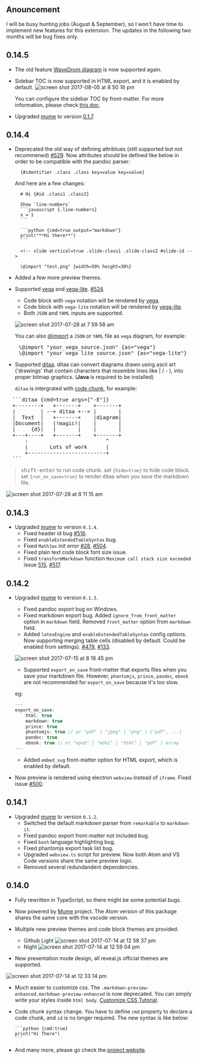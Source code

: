 ## Anouncement
I will be busy hunting jobs (August & September), so I won't have time to implement new features for this extension.
The updates in the following two months will be bug fixes only.

## 0.14.5
* The old feature [WaveDrom diagram](https://shd101wyy.github.io/markdown-preview-enhanced/#/diagrams?id=wavedrom) is now supported again.
* Sidebar TOC is now supported in HTML export, and it is enabled by default.
  ![screen shot 2017-08-05 at 8 50 16 pm](https://user-images.githubusercontent.com/1908863/28999904-c40b56b6-7a1f-11e7-9a9e-ab2e19a82b41.png)

  You can configure the sidebar TOC by front-matter. For more information, please check [this doc](https://shd101wyy.github.io/markdown-preview-enhanced/#/html?id=configuration).
* Upgraded [mume](https://github.com/shd101wyy/mume) to version [0.1.7](https://github.com/shd101wyy/mume/blob/master/CHANGELOG.md).

## 0.14.4
* Deprecated the old way of defining attribtues (still supported but not recommened) [#529](https://github.com/shd101wyy/markdown-preview-enhanced/issues/529). Now attributes should be defined like below in order to be compatible with the pandoc parser:

        {#identifier .class .class key=value key=value}

  And here are a few changes:

        # Hi {#id .class1 .class2}

        Show `line-numbers`
        ```javascript {.line-numbers}
        x = 1
        ```

        ```python {cmd=true output="markdown"}
        print("**Hi there**")
        ```

        <!-- slide vertical=true .slide-class1 .slide-class2 #slide-id -->

        \@import "test.png" {width=50% height=30%}
* Added a few more preview themes.
* Supported [vega](https://vega.github.io/vega/) and [vega-lite](https://vega.github.io/vega-lite/). [#524](https://github.com/shd101wyy/markdown-preview-enhanced/issues/524).

    * Code block with `vega` notation will be rendered by [vega](https://vega.github.io/vega/).
    * Code block with `vega-lite` notation will be rendered by [vega-lite](https://vega.github.io/vega-lite/).
    * Both `JSON` and `YAML` inputs are supported.

    ![screen shot 2017-07-28 at 7 59 58 am](https://user-images.githubusercontent.com/1908863/28718265-d023e1c2-736a-11e7-8678-a29704f3a23c.png)

    You can also [@import](https://shd101wyy.github.io/markdown-preview-enhanced/#/file-imports) a `JSON` or `YAML` file as `vega` diagram, for example:

<pre>
    \@import "your_vega_source.json" {as="vega"}
    \@import "your_vega_lite_source.json" {as="vega-lite"}
</pre>

* Supported [ditaa](https://github.com/stathissideris/ditaa).
  ditaa can convert diagrams drawn using ascii art ('drawings' that contain characters that resemble lines like | / - ), into proper bitmap graphics. (**Java** is required to be installed)

  `ditaa` is intergrated with [code chunk](https://shd101wyy.github.io/markdown-preview-enhanced/#/code-chunk), for example:
<pre>
  ```ditaa {cmd=true args=["-E"]}
  +--------+   +-------+    +-------+
  |        | --+ ditaa +--> |       |
  |  Text  |   +-------+    |diagram|
  |Document|   |!magic!|    |       |
  |     {d}|   |       |    |       |
  +---+----+   +-------+    +-------+
      :                         ^
      |       Lots of work      |
      +-------------------------+
  ```
</pre>

> <kbd>shift-enter</kbd> to run code chunk.
> set `{hide=true}` to hide code block.
> set `{run_on_save=true}` to render ditaa when you save the markdown file.

![screen shot 2017-07-28 at 8 11 15 am](https://user-images.githubusercontent.com/1908863/28718626-633fa18e-736c-11e7-8a4a-915858dafff6.png)


## 0.14.3
* Upgraded [mume](https://github.com/shd101wyy/mume) to version `0.1.4`.
  * Fixed header id bug [#516](https://github.com/shd101wyy/markdown-preview-enhanced/issues/516).
  * Fixed `enableExtendedTableSyntax` bug.
  * Fixed `MathJax` init error [#28](https://github.com/shd101wyy/vscode-markdown-preview-enhanced/issues/28), [#504](https://github.com/shd101wyy/markdown-preview-enhanced/issues/504).
  * Fixed plain text code block font size issue.
  * Fixed `transformMarkdown` function `Maximum call stack size exceeded` issue [515](https://github.com/shd101wyy/markdown-preview-enhanced/issues/515), [#517](https://github.com/shd101wyy/markdown-preview-enhanced/issues/517).

## 0.14.2
* Upgraded [mume](https://github.com/shd101wyy/mume) to version `0.1.3`.
    * Fixed pandoc export bug on Windows.
    * Fixed markdown export bug. Added `ignore_from_front_matter` option in `markdown` field. Removed `front_matter` option from `markdown` field.
    * Added `latexEngine` and `enableExtendedTableSyntax` config options. Now supporting merging table cells (disabled by default. Could be enabled from settings).
    [#479](https://github.com/shd101wyy/markdown-preview-enhanced/issues/479), [#133](https://github.com/shd101wyy/markdown-preview-enhanced/issues/133).

    ![screen shot 2017-07-15 at 8 16 45 pm](https://user-images.githubusercontent.com/1908863/28243710-945e3004-699a-11e7-9a5f-d74f6c944c3b.png)
    * Supported `export_on_save` front-matter that exports files when you save your markdown file. However, `phantomjs`, `prince`, `pandoc`, `ebook` are not recommended for `export_on_save` because it's too slow.

    eg:
    ```javascript
    ---
    export_on_save:
        html: true
        markdown: true
        prince: true
        phantomjs: true // or "pdf" | "jpeg" | "png" | ["pdf", ...]
        pandoc: true
        ebook: true // or "epub" | "mobi" | "html" | "pdf" | array
    ---
    ```
    * Added `embed_svg` front-matter option for HTML export, which is enabled by default.


* Now preview is rendered using electron `webview` instead of `iframe`. Fixed issue [#500](https://github.com/shd101wyy/markdown-preview-enhanced/issues/500).

## 0.14.1
* Upgraded [mume](https://github.com/shd101wyy/mume) to version `0.1.2`.
    * Switched the default markdown parser from `remarkable` to `markdown-it`.
    * Fixed pandoc export front-matter not included bug.
    * Fixed `bash` language highlighting bug.
    * Fixed phantomjs export task list bug.
    * Upgraded `webview.ts` script for preview. Now both Atom and VS Code versions share the same preview logic.
    * Removed several redundandent dependencies.


## 0.14.0
* Fully rewritten in TypeScript, so there might be some potential bugs.
* Now powered by [Mume](https://github.com/shd101wyy/mume) project. The Atom version of this package shares the same core with the vscode version.
* Multiple new preview themes and code block themes are provided.
  * Github Light
  ![screen shot 2017-07-14 at 12 58 37 pm](https://user-images.githubusercontent.com/1908863/28224323-4899d896-6894-11e7-823a-233ee433d832.png)
  * Night
  ![screen shot 2017-07-14 at 12 59 04 pm](https://user-images.githubusercontent.com/1908863/28224327-4b0f77a2-6894-11e7-8133-99a2d04172a4.png)

* New presentation mode design, all reveal.js official themes are supported.

![screen shot 2017-07-14 at 12 33 14 pm](https://user-images.githubusercontent.com/1908863/28223480-2c61461c-6891-11e7-9389-5adec0588c32.png)

* Much easier to customize css. The `.markdown-preview-enhanced.markdown-preview-enhanced` is now deprecated. You can simply write your styles inside `html body`.
[Customize CSS Tutorial](https://shd101wyy.github.io/markdown-preview-enhanced/#/customize-css).

* Code chunk syntax change. You have to define `cmd` property to declare a code chunk, and `id` is no longer required. The new syntax is like below:

      ```python {cmd:true}
      print("Hi There")
      ```

* And many more, please go check the [project website](https://shd101wyy.github.io/markdown-preview-enhanced).